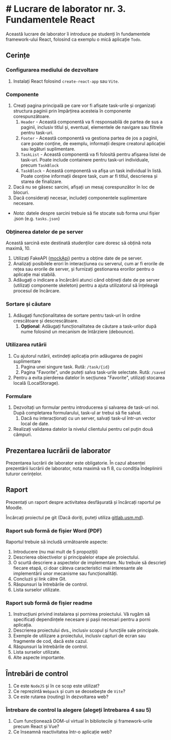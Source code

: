 # # Lucrare de laborator nr. 3. Fundamentele React

Această lucrare de laborator îi introduce pe studenți în fundamentele framework-ului React, folosind ca exemplu o mică aplicație `Todo`.

## Cerințe

### Configurarea mediului de dezvoltare

1. Instalați React folosind `create-react-app` sau `Vite`.

### Componente

1. Creați pagina principală pe care vor fi afișate task-urile și organizați structura paginii prin împărțirea acesteia în componente corespunzătoare.
    1. `Header` - Această componentă va fi responsabilă de partea de sus a paginii, inclusiv titlul și, eventual, elementele de navigare sau filtrele pentru task-uri.
    2. `Footer` - Această componentă va gestiona partea de jos a paginii, care poate conține, de exemplu, informații despre creatorul aplicației sau legături suplimentare.
    3. `TaskList` - Această componentă va fi folosită pentru afișarea listei de task-uri. Poate include containere pentru task-uri individuale, precum  `TaskBlock`
    4. `TaskBlock` - Această componentă va afișa un task individual în listă. Poate conține informații despre task, cum ar fi titlul, descrierea și starea de finalizare.
2. Dacă nu se găsesc sarcini, afișați un mesaj corespunzător în loc de blocuri.
3. Dacă considerați necesar, includeți componentele suplimentare necesare.
* _Nota_: datele despre sarcini trebuie să fie stocate sub forma unui fișier .json (e.g. `tasks.json`)

### Obținerea datelor de pe server

Această sarcină este destinată studenților care doresc să obțină nota maximă, 10.

1. Utilizați FakeAPI ([mockApi](https://mockapi.io/)) pentru a obține date de pe server.
2. Analizați posibilele erori în interacțiunea cu serverul, cum ar fi erorile de rețea sau erorile de server, și furnizați gestionarea erorilor pentru o aplicație mai stabilă.
3. Adăugați o indicare a încărcării atunci când obțineți date de pe server (utilizați componente skeleton) pentru a ajuta utilizatorul să înțeleagă procesul de încărcare.

### Sortare și căutare

1. Adăugați funcționalitatea de sortare pentru task-uri în ordine crescătoare și descrescătoare.
    1. **Opțional**:  Adăugați funcționalitatea de căutare a task-urilor după nume folosind un mecanism de întârziere (debounce).

### Utilizarea rutării

1. Cu ajutorul rutării, extindeți aplicația prin adăugarea de pagini suplimentare
    1. Pagina unei singure task. Rută: `/task/{id}`
    2. Pagina "Favorite", unde puteți salva task-urile selectate. Rută: `/saved`
2.  Pentru a evita pierderea datelor în secțiunea "Favorite", utilizați stocarea locală (LocalStorage).

### Formulare

1. Dezvoltați un formular pentru introducerea și salvarea de task-uri noi. După completarea formularului, task-ul ar trebui să fie salvat.
    1. Dacă nu interacționați cu un server, salvați task-ul într-un vector local de date.
2. Realizați validarea datelor la nivelul clientului pentru cel puțin două câmpuri.

## Prezentarea lucrării de laborator

Prezentarea lucrării de laborator este obligatorie. În cazul absenței prezentării lucrării de laborator, nota maximă va fi 8, cu condiția îndeplinirii tuturor cerințelor.

## Raport

Prezentați un raport despre activitatea desfășurată și încărcați raportul pe Moodle.

Încărcați proiectul pe git (Dacă doriți, puteți utiliza [gitlab.usm.md](https://gitlab.usm.md)).

### Raport sub formă de fișier Word (PDF)

Raportul trebuie să includă următoarele aspecte:

1. Introducere (nu mai mult de 5 propoziții)
2. Descrierea obiectivelor și principalelor etape ale proiectului.
3. O scurtă descriere a aspectelor de implementare. Nu trebuie să descrieți fiecare etapă, ci doar câteva caracteristici mai interesante ale implementării unor mecanisme sau funcționalități.
4. Concluzii și link către Git.
5. Răspunsuri la întrebările de control.
6. Lista surselor utilizate.

### Raport sub formă de fișier readme

1.  Instrucțiuni privind instalarea și pornirea proiectului. Vă rugăm să specificați dependințele necesare și pașii necesari pentru a porni aplicația.
2. Descrierea proiectului dvs., inclusiv scopul și funcțiile sale principale.
3. Exemple de utilizare a proiectului, inclusiv capturi de ecran sau fragmente de cod, dacă este cazul.
4. Răspunsuri la întrebările de control.
5. Lista surselor utilizate.
6. Alte aspecte importante.

## Întrebări de control
1. Ce este `NodeJS` și în ce scop este utilizat?
2. Ce reprezintă `Webpack` și cum se deosebește de `Vite`?
3. Ce este rutarea (routing) în dezvoltarea web?

### Întrebare de control la alegere (alegeți întrebarea 4 sau 5)
1. Cum funcționează DOM-ul virtual în bibliotecile și framework-urile precum React și Vue?
2. Ce înseamnă reactivitatea într-o aplicație web?